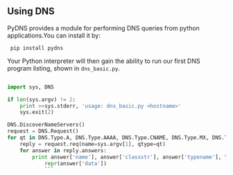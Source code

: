## Using DNS

PyDNS provides a module for performing DNS queries from python applications.You can install it by:
```
 pip install pydns
```
Your Python interpreter will then gain the ability to run our first DNS program listing, shown in `dns_basic.py`.

```python

import sys, DNS

if len(sys.argv) != 2:
    print >>sys.stderr, 'usage: dns_basic.py <hostname>'
    sys.exit(2)

DNS.DiscoverNameServers()
request = DNS.Request()
for qt in DNS.Type.A, DNS.Type.AAAA, DNS.Type.CNAME, DNS.Type.MX, DNS.Type.NS:
    reply = request.req(name=sys.argv[1], qtype=qt)
    for answer in reply.answers:
        print answer['name'], answer['classstr'], answer['typename'], \
            repr(answer['data'])
            ```

